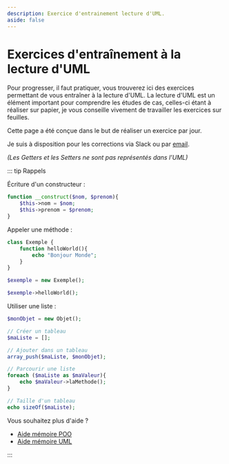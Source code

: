 ```yaml
---
description: Exercice d'entrainement lecture d'UML.
aside: false
---
```


# Exercices d'entraînement à la lecture d'UML

Pour progresser, il faut pratiquer, vous trouverez ici des exercices permettant de vous entraîner à la lecture d'UML. La lecture d'UML est un élément important pour comprendre les études de cas, celles-ci étant à réaliser sur papier, je vous conseille vivement de travailler les exercices sur feuilles.

Cette page a été conçue dans le but de réaliser un exercice par jour.

Je suis à disposition pour les corrections via Slack ou par [email](./contact.md).

<ClientOnly>
<Urdle />
</ClientOnly>

_(Les Getters et les Setters ne sont pas représentés dans l’UML)_

::: tip Rappels

Écriture d'un constructeur :

```php
function __construct($nom, $prenom){
    $this->nom = $nom;
    $this->prenom = $prenom;
}
```

Appeler une méthode :

```php
class Exemple {
    function helloWorld(){
        echo "Bonjour Monde";
    }
}

$exemple = new Exemple();

$exemple->helloWorld();
```

Utiliser une liste :

```php
$monObjet = new Objet();

// Créer un tableau
$maListe = [];

// Ajouter dans un tableau
array_push($maListe, $monObjet);

// Parcourir une liste
foreach ($maListe as $maValeur){
    echo $maValeur->laMethode();
}

// Taille d'un tableau
echo sizeOf($maListe);
```

Vous souhaitez plus d'aide ?

- [Aide mémoire POO](/cheatsheets/poo/)
- [Aide mémoire UML](/cheatsheets/poo-uml/)


:::